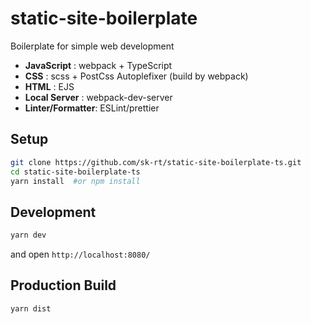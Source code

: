 # static-site-boilerplate

Boilerplate for simple web development 

- **JavaScript** : webpack + TypeScript
- **CSS** : scss + PostCss Autoplefixer (build by webpack)
- **HTML** : EJS
- **Local Server** : webpack-dev-server
- **Linter/Formatter**: ESLint/prettier


## Setup
```bash
git clone https://github.com/sk-rt/static-site-boilerplate-ts.git
cd static-site-boilerplate-ts
yarn install  #or npm install
```

## Development
```bash
yarn dev
```
and open `http://localhost:8080/`

## Production Build
```bash
yarn dist
```
